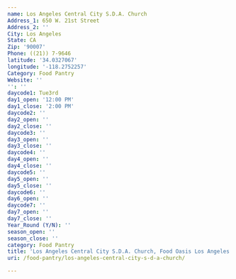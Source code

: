 ```yaml
---
name: Los Angeles Central City S.D.A. Church
Address_1: 650 W. 21st Street
Address_2: ''
City: Los Angeles
State: CA
Zip: '90007'
Phone: ((21)) 7-9646
latitude: '34.0327067'
longitude: '-118.2752257'
Category: Food Pantry
Website: ''
'': ''
daycode1: Tue3rd
day1_open: '12:00 PM'
day1_close: '2:00 PM'
daycode2: ''
day2_open: ''
day2_close: ''
daycode3: ''
day3_open: ''
day3_close: ''
daycode4: ''
day4_open: ''
day4_close: ''
daycode5: ''
day5_open: ''
day5_close: ''
daycode6: ''
day6_open: ''
daycode7: ''
day7_open: ''
day7_close: ''
Year_Round (Y/N): ''
season_open: ''
season_close: ''
category: Food Pantry
title: 'Los Angeles Central City S.D.A. Church, Food Oasis Los Angeles'
uri: /food-pantry/los-angeles-central-city-s-d-a-church/

---
```

